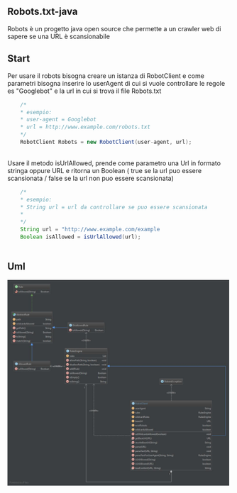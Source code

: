 ## Robots.txt-java
Robots è un progetto java open source che permette a un crawler web di sapere se una URL è scansionabile 

## Start
Per usare il robots bisogna creare un istanza di RobotClient e come parametri bisogna inserire lo userAgent di cui si vuole controllare le regole es "Googlebot" e la url in cui si trova il file Robots.txt

```java
    /*
    * esempio:
    * user-agent = Googlebot
    * url = http://www.example.com/robots.txt
    */
    RobotClient Robots = new RobotClient(user-agent, url);
    
```
Usare il metodo isUrlAllowed, prende come parametro una Url in formato stringa oppure URL e ritorna un Boolean ( true se la url puo essere scansionata / false se la url non puo essere scansionata)

```java
    /*
    * esempio:
    * String url = url da controllare se puo essere scansionata
    * 
    */
    String url = "http://www.example.com/example
    Boolean isAllowed = isUrlAllowed(url);
    
```

## Uml

  <img src="/uml/diagram.jpg" width="500"/>  



